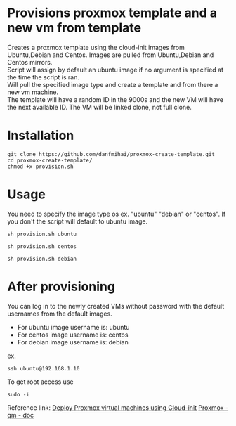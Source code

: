 
# Provisions proxmox template and a new vm from template
Creates a proxmox template using the cloud-init images from Ubuntu,Debian and Centos.  Images are pulled from Ubuntu,Debian and Centos mirrors.  
Script will assign by default an ubuntu image if no argument is specified at the time the script is ran.  
Will pull the specified image type and create a template and from there a new vm machine.  
The template will have a random ID in the 9000s and the new VM will have the next available ID.
The VM will be linked clone, not full clone.  

# Installation
```
git clone https://github.com/danfmihai/proxmox-create-template.git
cd proxmox-create-template/
chmod +x provision.sh
```
# Usage 
You need to specify the image type os ex. "ubuntu" "debian" or "centos". If you don't the script will default to ubuntu image.
```
sh provision.sh ubuntu

sh provision.sh centos

sh provision.sh debian
```
# After provisioning
You can log in to the newly created VMs without password with the default usernames from the default images.
 - For ubuntu image username is: ubuntu
 - For centos image username is: centos
 - For debian image username is: debian
 
ex.
 ```
ssh ubuntu@192.168.1.10
 ```
To get root access use 
```
sudo -i
```

 Reference link: [Deploy Proxmox virtual machines using Cloud-init](https://norocketscience.at/deploy-proxmox-virtual-machines-using-cloud-init/)  [Proxmox - qm - doc](https://pve.proxmox.com/pve-docs/qm.1.html)
